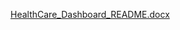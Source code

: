 [HealthCare_Dashboard_README.docx](https://github.com/user-attachments/files/16679160/HealthCare_Dashboard_README.docx)
